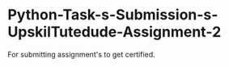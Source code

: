 # Python-Task-s-Submission-s-UpskilTutedude-Assignment-2
For submitting assignment's to get certified.
